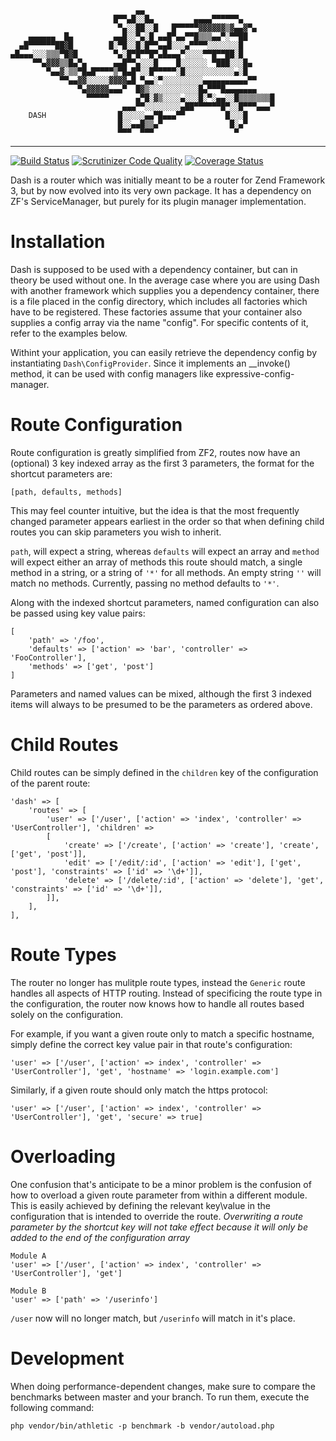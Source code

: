 ```
                            ▄▄
                       █▀▀▄█░░█▄         ▄▄▄▄▀▀▀▀▀▀▄
                        ▀▄░░██░░█   █▀▀▀▀▀▓▓▓▓▓▓▒▓▄▄▓▀▄
    ▄▄▄▄▄▄  █▄         ▄▄█░░▀▄░█ ▄▄█▀▄▄▀▀█▒▒▒▄▄▀░▀▀██
  ▄█▀▀▀▀▀▀██▓█        █░▀█░░█░█▀▀▄▄█░░░▄▀▀▀▀░░░░░░░█
▄█▄▄▄░░░▒▒▒▀█▓█        ▀▄░█▀█▀▀█▀▄█▄▄▄▀░░░░▀▀█▀▀██░█
     ▀▀▄▓▓▓▒▒█▄▀▄      ▄▄█▀▀▄░░░█    █░░░░░░ ▀███░░░█▄
        ▀▄▄▓░▒▒▀█▄█▀▀▀▀▒▀█▄█▀░░█▀▀▀▀▀░█░░░░░░░░░░░▄░█
           ▀▀▄▄▓▓░░░░░▓▓▓▓▄█ ▀▄▄░▀░░░░░░░░░▄▄▄▄▄▄▄▄▄▄▀▀
               ▀▄▓▓▓▓▓▄▄▄▀  █▓▒░░░░░░░░░░░█▄▀▀▀█▄▄▄▄▄▄▄
                 ▀▀▀▀▀      ▄▀█░▓▒░░░░▄░░░█░▀░▄▄░░█▒▒▒▒▒▒▒█
                         ▄▄▄▀▀░░░░░░░░▄██▀▀▀▀▀▀█▀░░█▀▀▀▄▄▄▀
    DASH                █░░░░░▄▄▀█▄▄▄▀▀         █░░░█
                        █░░▄▄█▒▒▄▀               █░▄▀
                        ▀▀▀  ▀▀▀                  ▀
```
--------------------------------------------------------------------------------

[![Build Status](https://api.travis-ci.org/DASPRiD/Dash.png?branch=master)](http://travis-ci.org/DASPRiD/Dash)
[![Scrutinizer Code Quality](https://scrutinizer-ci.com/g/DASPRiD/Dash/badges/quality-score.png?b=master)](https://scrutinizer-ci.com/g/DASPRiD/Dash/?branch=master)
[![Coverage Status](https://coveralls.io/repos/DASPRiD/Dash/badge.png?branch=master)](https://coveralls.io/r/DASPRiD/Dash)

Dash is a router which was initially meant to be a router for Zend Framework 3, but by now evolved into its very own
package. It has a dependency on ZF's ServiceManager, but purely for its plugin manager implementation.

Installation
============
Dash is supposed to be used with a dependency container, but can in theory be used without one. In the average case
where you are using Dash with another framework which supplies you a dependency container, there is a file placed in
the config directory, which includes all factories which have to be registered. These factories assume that your
container also supplies a config array via the name "config". For specific contents of it, refer to the examples below.

Withint your application, you can easily retrieve the dependency config by instantiating `Dash\ConfigProvider`. Since it
implements an __invoke() method, it can be used with config managers like expressive-config-manager.

Route Configuration
===================

Route configuration is greatly simplified from ZF2, routes now have an (optional) 3 key indexed array as the first 3
parameters, the format for the shortcut parameters are:

`[path, defaults, methods]`

This may feel counter intuitive, but the idea is that the most frequently changed parameter appears earliest in the
order so that when defining child routes you can skip parameters you wish to inherit.

`path`, will expect a string, whereas `defaults` will expect an array and `method` will expect either an array of
methods this route should match, a single method in a string, or a string of `'*'` for all methods. An empty string `''`
will match no methods. Currently, passing no method defaults to `'*'`.

Along with the indexed shortcut parameters, named configuration can also be passed using key value pairs:

```
[
    'path' => '/foo',
    'defaults' => ['action' => 'bar', 'controller' => 'FooController'],
    'methods' => ['get', 'post']
]
```

Parameters and named values can be mixed, although the first 3 indexed items will always to be presumed to be the
parameters as ordered above.

Child Routes
============

Child routes can be simply defined in the `children` key of the configuration of the parent route:

```
'dash' => [
    'routes' => [
        'user' => ['/user', ['action' => 'index', 'controller' => 'UserController'], 'children' =>
        [
            'create' => ['/create', ['action' => 'create'], 'create', ['get', 'post']],
            'edit' => ['/edit/:id', ['action' => 'edit'], ['get', 'post'], 'constraints' => ['id' => '\d+']],
            'delete' => ['/delete/:id', ['action' => 'delete'], 'get', 'constraints' => ['id' => '\d+']],
        ]],
    ],
],
```

Route Types
===========

The router no longer has mulitple route types, instead the `Generic` route handles all aspects of HTTP routing.
Instead of specificing the route type in the configuration, the router now knows how to handle all routes based
solely on the configuration.

For example, if you want a given route only to match a specific hostname, simply define the correct key value
pair in that route's configuration:

```
'user' => ['/user', ['action' => index', 'controller' => 'UserController'], 'get', 'hostname' => 'login.example.com']
```

Similarly, if a given route should only match the https protocol:

```
'user' => ['/user', ['action' => index', 'controller' => 'UserController'], 'get', 'secure' => true]
```

Overloading
===========

One confusion that's anticipate to be a minor problem is the confusion of how to overload a given route parameter
from within a different module. This is easily achieved by defining the relevant key\value in the configuration that
is intended to override the route.
*Overwriting a route parameter by the shortcut key will not take effect because it will only be added to the end of*
*the configuration array*


```
Module A
'user' => ['/user', ['action' => index', 'controller' => 'UserController'], 'get']
```

```
Module B
'user' => ['path' => '/userinfo']
```

`/user` now will no longer match, but `/userinfo` will match in it's place.

Development
===========

When doing performance-dependent changes, make sure to compare the benchmarks between master and your branch. To run
them, execute the following command:

`php vendor/bin/athletic -p benchmark -b vendor/autoload.php`
